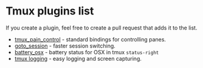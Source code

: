 # Tmux plugins list

If you create a plugin, feel free to create a pull request that adds it to the
list.

- [tmux_pain_control](https://github.com/bruno-/tmux_pain_control) - standard
  bindings for controlling panes.
- [goto_session](https://github.com/bruno-/tmux_goto_session) - faster session
  switching.
- [battery_osx](https://github.com/bruno-/tmux_battery_osx) - battery status
  for OSX in tmux `status-right`
- [tmux logging](https://github.com/bruno-/tmux_logging) - easy logging and
  screen capturing.
